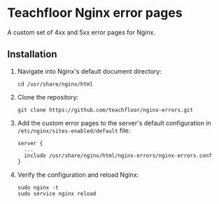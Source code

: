 # Teachfloor Nginx error pages

A custom set of 4xx and 5xx error pages for Nginx.

## Installation

1. Navigate into Nginx's default document directory:
	```
    cd /usr/share/nginx/html
    ```

2. Clone the repository:
	```
    git clone https://github.com/teachfloor/nginx-errors.git
    ```

3. Add the custom error pages to the server's default configuration in `/etc/nginx/sites-enabled/default` file:
	```
    server {
      ...
      include /usr/share/nginx/html/nginx-errors/nginx-errors.conf
    }
    ```

4. Verify the configuration and reload Nginx:
	```
    sudo nginx -t
    sudo service nginx reload
    ```